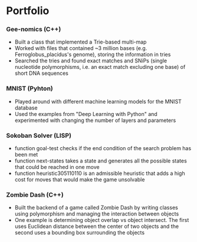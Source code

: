 # Portfolio

### Gee-nomics (C++)
- Built a class that implemented a Trie-based multi-map
- Worked with files that contained ~3 million bases (e.g. Ferroglobus_placidus's genome), storing the information in tries
- Searched the tries and found exact matches and SNiPs (single nucleotide polymorphisms, i.e. an exact match excluding one base) of short DNA sequences

### MNIST (Pyhton)
- Played around with different machine learning models for the MNIST database
- Used the examples from "Deep Learning with Python" and experimented with changing the number of layers and parameters

### Sokoban Solver (LISP)
- function goal-test checks if the end condition of the search problem has been met
- function next-states takes a state and generates all the possible states that could be reached in one move
- function heuristic305110110 is an admissible heuristic that adds a high cost for moves that would make the game unsolvable

### Zombie Dash (C++)
- Built the backend of a game called Zombie Dash by writing classes using polymorphism and managing the interaction between objects
- One example is determining object overlap vs object intersect. The first uses Euclidean distance between the center of two objects and the second uses a bounding box surrounding the objects

